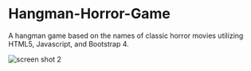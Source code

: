 # Hangman-Horror-Game
A hangman game based on the names of classic horror movies utilizing HTML5, Javascript, and Bootstrap 4. 


![screen shot
2](https://github.com/M4trix404/Hangman-Horror-Game/blob/master/Screen%20Shot%202019-01-26%20at%201.31.52%20PM.png)
